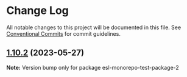 # Change Log

All notable changes to this project will be documented in this file.
See [Conventional Commits](https://conventionalcommits.org) for commit guidelines.

## [1.10.2](https://github.com/fshovchko/esl-monorepo-test/compare/esl-monorepo-test-package-2@1.10.1...esl-monorepo-test-package-2@1.10.2) (2023-05-27)

**Note:** Version bump only for package esl-monorepo-test-package-2
